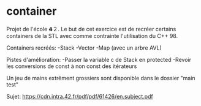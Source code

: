 # container
 
Projet de l'école 𝟰２.
Le but de cet exercice est de recréer certains containers de la STL avec comme contrainte l'utilisation du C++ 98.

Containers recréés:
-Stack
-Vector
-Map (avec un arbre AVL)

Pistes d'amélioration:
-Passer la variable c de Stack en protected
-Revoir les conversions de const à non const des itérateurs

Un jeu de mains extrêment grossiers sont disponible dans le dossier "main test"

Sujet:
https://cdn.intra.42.fr/pdf/pdf/61426/en.subject.pdf
